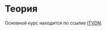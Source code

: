 # Теория

Основной курс находится по ссылке [ITVDN](https://itvdn.com/ru/video/procedural-programming-csharp).
